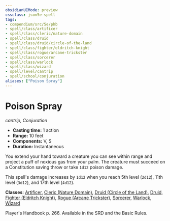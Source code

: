 ```yaml
---
obsidianUIMode: preview
cssclass: json5e-spell
tags:
- compendium/src/5e/phb
- spell/class/artificer
- spell/class/cleric/nature-domain
- spell/class/druid
- spell/class/druid/circle-of-the-land
- spell/class/fighter/eldritch-knight
- spell/class/rogue/arcane-trickster
- spell/class/sorcerer
- spell/class/warlock
- spell/class/wizard
- spell/level/cantrip
- spell/school/conjuration
aliases: ["Poison Spray"]
---
```

# Poison Spray
*cantrip, Conjuration*  

- **Casting time:** 1 action
- **Range:** 10 feet
- **Components:** V, S
- **Duration:** Instantaneous

You extend your hand toward a creature you can see within range and project a puff of noxious gas from your palm. The creature must succeed on a Constitution saving throw or take `1d12` poison damage.

This spell's damage increases by `1d12` when you reach 5th level (`2d12`), 11th level (`3d12`), and 17th level (`4d12`).

**Classes**: [Artificer](../../classes/artificer-tce.md#), [Cleric (Nature Domain)](../../classes/cleric-nature-domain.md#), [Druid (Circle of the Land)](../../classes/druid-circle-of-the-land.md#), [Druid](../../classes/druid.md#), [Fighter (Eldritch Knight)](../../classes/fighter-eldritch-knight.md#), [Rogue (Arcane Trickster)](../../classes/rogue-arcane-trickster.md#), [Sorcerer](../../classes/sorcerer.md#), [Warlock](../../classes/warlock.md#), [Wizard](../../classes/wizard.md#)

Player's Handbook p. 266. Available in the SRD and the Basic Rules.